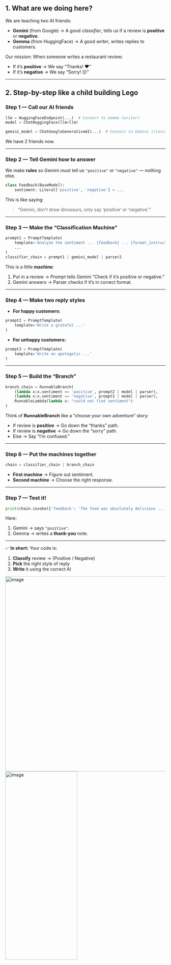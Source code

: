 ## **1. What are we doing here?**

We are teaching two AI friends:

* **Gemini** (from Google) → A good *classifier*, tells us if a review is **positive** or **negative**.
* **Gemma** (from HuggingFace) → A good *writer*, writes replies to customers.

Our mission:
When someone writes a restaurant review:

* If it’s **positive** → We say “Thanks! ❤️”
* If it’s **negative** → We say “Sorry! 😔”

---

## **2. Step-by-step like a child building Lego**

### Step 1 — Call our AI friends

```python
llm = HuggingFaceEndpoint(...)  # Connect to Gemma (writer)
model = ChatHuggingFace(llm=llm)

gemini_model = ChatGoogleGenerativeAI(...)  # Connect to Gemini (classifier)
```

We have 2 friends now.

---

### Step 2 — Tell Gemini how to answer

We make **rules** so Gemini *must* tell us `"positive"` or `"negative"` — nothing else.

```python
class Feedback(BaseModel):
    sentiment: Literal['positive', 'negative'] = ...
```

This is like saying:

> “Gemini, don’t draw dinosaurs, only say ‘positive’ or ‘negative’.”

---

### Step 3 — Make the “Classification Machine”

```python
prompt1 = PromptTemplate(
    template='Analyze the sentiment ... {feedback} ... {format_instructions}',
    ...
)
classifier_chain = prompt1 | gemini_model | parser2
```

This is a little **machine**:

1. Put in a review → Prompt tells Gemini “Check if it’s positive or negative.”
2. Gemini answers → Parser checks if it’s in correct format.

---

### Step 4 — Make two reply styles

* **For happy customers:**

```python
prompt2 = PromptTemplate(
    template='Write a grateful ...'
)
```

* **For unhappy customers:**

```python
prompt3 = PromptTemplate(
    template='Write an apologetic ...'
)
```

---

### Step 5 — Build the “Branch”

```python
branch_chain = RunnableBranch(
    (lambda x:x.sentiment == 'positive', prompt2 | model | parser),
    (lambda x:x.sentiment == 'negative', prompt3 | model | parser),
    RunnableLambda(lambda x: "could not find sentiment")
)
```

Think of **RunnableBranch** like a “choose your own adventure” story:

* If review is **positive** → Go down the “thanks” path.
* If review is **negative** → Go down the “sorry” path.
* Else → Say “I’m confused.”

---

### Step 6 — Put the machines together

```python
chain = classifier_chain | branch_chain
```

* **First machine** → Figure out sentiment.
* **Second machine** → Choose the right response.

---

### Step 7 — Test it!

```python
print(chain.invoke({'feedback': 'The food was absolutely delicious ...'}))
```

Here:

1. Gemini → says `"positive"`.
2. Gemma → writes a **thank-you** note.

---

✅ **In short:**
Your code is:

1. **Classify** review → (Positive / Negative)
2. **Pick** the right style of reply
3. **Write** it using the correct AI



<img width="1427" height="613" alt="image" src="https://github.com/user-attachments/assets/6c87a016-b4eb-4003-b5dd-6339ae94c398" />


<img width="226" height="591" alt="image" src="https://github.com/user-attachments/assets/577d8f31-54a4-4f81-a395-1f68a585de66" />
